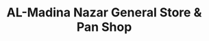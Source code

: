 ---
title: "AL-Madina Nazar General Store & Pan Shop"
url: /karachi/al-madina-nazar-general-store-and-pan-shop/
shop: general
---